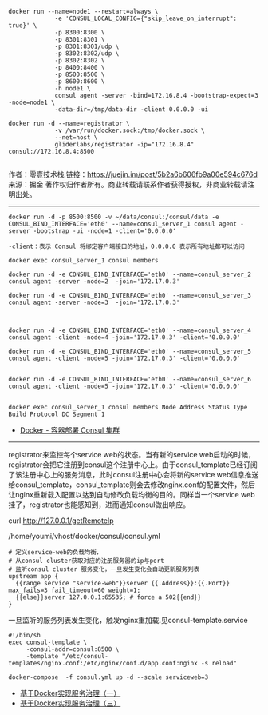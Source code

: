 ```
docker run --name=node1 --restart=always \
             -e 'CONSUL_LOCAL_CONFIG={"skip_leave_on_interrupt": true}' \
             -p 8300:8300 \
             -p 8301:8301 \
             -p 8301:8301/udp \
             -p 8302:8302/udp \
             -p 8302:8302 \
             -p 8400:8400 \
             -p 8500:8500 \
             -p 8600:8600 \
             -h node1 \
             consul agent -server -bind=172.16.8.4 -bootstrap-expect=3 -node=node1 \
             -data-dir=/tmp/data-dir -client 0.0.0.0 -ui

docker run -d --name=registrator \
             -v /var/run/docker.sock:/tmp/docker.sock \
             --net=host \
             gliderlabs/registrator -ip="172.16.8.4" consul://172.16.8.4:8500


```
作者：零壹技术栈
链接：https://juejin.im/post/5b2a6b606fb9a00e594c676d
来源：掘金
著作权归作者所有。商业转载请联系作者获得授权，非商业转载请注明出处。

---

```
docker run -d -p 8500:8500 -v ~/data/consul:/consul/data -e CONSUL_BIND_INTERFACE='eth0' --name=consul_server_1 consul agent -server -bootstrap -ui -node=1 -client='0.0.0.0'

-client：表示 Consul 将绑定客户端接口的地址，0.0.0.0 表示所有地址都可以访问

docker exec consul_server_1 consul members

docker run -d -e CONSUL_BIND_INTERFACE='eth0' --name=consul_server_2 consul agent -server -node=2  -join='172.17.0.3'

docker run -d -e CONSUL_BIND_INTERFACE='eth0' --name=consul_server_3 consul agent -server -node=3  -join='172.17.0.3'



docker run -d -e CONSUL_BIND_INTERFACE='eth0' --name=consul_server_4 consul agent -client -node=4 -join='172.17.0.3' -client='0.0.0.0'

docker run -d -e CONSUL_BIND_INTERFACE='eth0' --name=consul_server_5 consul agent -client -node=5 -join='172.17.0.3' -client='0.0.0.0'


docker run -d -e CONSUL_BIND_INTERFACE='eth0' --name=consul_server_6 consul agent -client -node=5 -join='172.17.0.3' -client='0.0.0.0'


docker exec consul_server_1 consul members Node Address Status Type Build Protocol DC Segment 1 

```
- [Docker - 容器部署 Consul 集群
](https://www.cnblogs.com/lfzm/p/10633595.html)

---


registrator来监控每个service web的状态。当有新的service web启动的时候，registrator会把它注册到consul这个注册中心上。由于consul_template已经订阅了该注册中心上的服务消息，此时consul注册中心会将新的service web信息推送给consul_template，consul_template则会去修改nginx.conf的配置文件，然后让nginx重新载入配置以达到自动修改负载均衡的目的。同样当一个service web挂了，registrator也能感知到，进而通知consul做出响应。


curl http://127.0.0.1/getRemoteIp


/home/youmi/vhost/docker/consul/consul.yml

```
# 定义service-web的负载均衡，
# 从consul cluster获取对应的注册服务器的ip与port
# 监听consul cluster 服务变化，一旦发生变化会自动更新服务列表
upstream app {
  {{range service "service-web"}}server {{.Address}}:{{.Port}} max_fails=3 fail_timeout=60 weight=1;
  {{else}}server 127.0.0.1:65535; # force a 502{{end}}
}
```

一旦监听的服务列表发生变化，触发nginx重加载.见consul-template.service

```
#!/bin/sh
exec consul-template \
     -consul-addr=consul:8500 \
     -template "/etc/consul-templates/nginx.conf:/etc/nginx/conf.d/app.conf:nginx -s reload"
```
`
docker-compose  -f consul.yml up -d --scale serviceweb=3
`



- [基于Docker实现服务治理（一）](https://www.zhihu.com/people/chen-feng-xie-70/posts)
- [基于Docker实现服务治理（三）](https://zhuanlan.zhihu.com/p/36834989)


